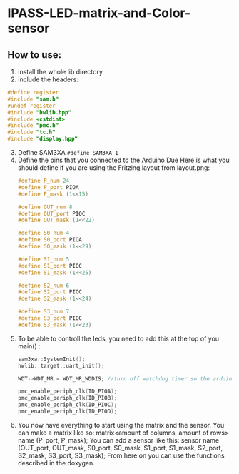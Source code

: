 # IPASS-LED-matrix-and-Color-sensor

## How to use:
1. install the whole lib directory
2. include the headers:
  ```C++
  #define register 
  #include "sam.h"
  #undef register
  #include "hwlib.hpp"
  #include <cstdint>
  #include "pmc.h"
  #include "tc.h"
  #include "display.hpp"
  ```
3. Define SAM3XA `#define SAM3XA 1`
4. Define the pins that you connected to the Arduino Due 
   Here is what you should define if you are using the Fritzing layout from layout.png: 
      ```C++
      #define P_num 24
      #define P_port PIOA
      #define P_mask (1<<15)

      #define OUT_num 8
      #define OUT_port PIOC
      #define OUT_mask (1<<22)

      #define S0_num 4
      #define S0_port PIOA
      #define S0_mask (1<<29)

      #define S1_num 5
      #define S1_port PIOC
      #define S1_mask (1<<25)

      #define S2_num 6
      #define S2_port PIOC
      #define S2_mask (1<<24)

      #define S3_num 7
      #define S3_port PIOC
      #define S3_mask (1<<23)
      ```
5. To be able to controll the leds, you need to add this at the top of you main() :
      ```C++
      sam3xa::SystemInit();
      hwlib::target::uart_init();

      WDT->WDT_MR = WDT_MR_WDDIS; //turn off watchdog timer so the arduino doesn't reset itself

      pmc_enable_periph_clk(ID_PIOA);
      pmc_enable_periph_clk(ID_PIOB);
      pmc_enable_periph_clk(ID_PIOC);
      pmc_enable_periph_clk(ID_PIOD);
      ```
6. You now have everything to start using the matrix and the sensor. You can make a matrix like so: matrix<amount of columns, amount of rows> name (P_port, P_mask);
   You can add a sensor like this: sensor name (OUT_port, OUT_mask, S0_port, S0_mask, S1_port, S1_mask, S2_port, S2_mask, S3_port, S3_mask);
   From here on you can use the functions described in the doxygen.

   
                                                                                          

